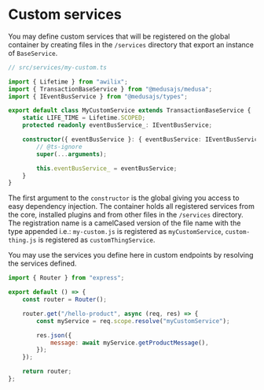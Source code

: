 # Custom services

You may define custom services that will be registered on the global container by creating files in the `/services` directory that export an instance of `BaseService`.

```ts
// src/services/my-custom.ts

import { Lifetime } from "awilix";
import { TransactionBaseService } from "@medusajs/medusa";
import { IEventBusService } from "@medusajs/types";

export default class MyCustomService extends TransactionBaseService {
    static LIFE_TIME = Lifetime.SCOPED;
    protected readonly eventBusService_: IEventBusService;

    constructor({ eventBusService }: { eventBusService: IEventBusService }, options: Record<string, unknown>) {
        // @ts-ignore
        super(...arguments);

        this.eventBusService_ = eventBusService;
    }
}
```

The first argument to the `constructor` is the global giving you access to easy dependency injection. The container holds all registered services from the core, installed plugins and from other files in the `/services` directory. The registration name is a camelCased version of the file name with the type appended i.e.: `my-custom.js` is registered as `myCustomService`, `custom-thing.js` is registered as `customThingService`.

You may use the services you define here in custom endpoints by resolving the services defined.

```js
import { Router } from "express";

export default () => {
    const router = Router();

    router.get("/hello-product", async (req, res) => {
        const myService = req.scope.resolve("myCustomService");

        res.json({
            message: await myService.getProductMessage(),
        });
    });

    return router;
};
```
